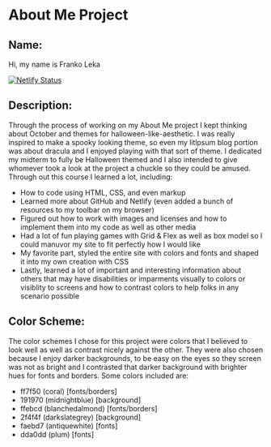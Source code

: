 # About Me Project

## Name:
Hi, my name is Franko Leka

[![Netlify Status](https://api.netlify.com/api/v1/badges/b6c9a18d-34a5-446d-8885-8104fa258aea/deploy-status)](https://app.netlify.com/sites/about-me-frankoleka/deploys)

## Description:
Through the process of working on my About Me project I kept thinking about October and themes for halloween-like-aesthetic. I was really inspired to make a spooky looking theme, so even my litlpsum blog portion was about dracula and I enjoyed playing with that sort of theme. I dedicated my midterm to fully be Halloween themed and I also intended to give whomever took a look at the project a chuckle so they could be amused.
Through out this course I learned a lot, including:
- How to code using HTML, CSS, and even markup
- Learned more about GitHub and Netlify (even added a bunch of resources to my toolbar on my browser)
- Figured out how to work with images and licenses and how to implement them into my code as well as other media
- Had a lot of fun playing games with Grid & Flex as well as box model so I could manuvor my site to fit perfectly how I would like
- My favorite part, styled the entire site with colors and fonts and shaped it into my own creation with CSS
- Lastly, learned a lot of important and interesting information about others that may have disabilities or imparments visually to colors or visiblity to screens and how to contrast colors to help folks in any scenario possible

## Color Scheme:
The color schemes I chose for this project were colors that I believed to look well as well as contrast nicely against the other. They were also chosen because I enjoy darker backgrounds, to be easy on the eyes so they screen was not as bright and I contrasted that darker background with brighter hues for fonts and borders. Some colors included are:
- ff7f50 (coral) [fonts/borders]
- 191970 (midnightblue) [background]
- ffebcd (blanchedalmond) [fonts/borders]
- 2f4f4f (darkslategrey) [background]
- faebd7 (antiquewhite) [fonts]
- dda0dd (plum) [fonts]